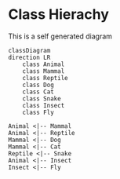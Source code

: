 # Class Hierachy
This is a self generated diagram



``` mermaid
classDiagram
direction LR
    class Animal
    class Mammal 
    class Reptile 
    class Dog 
    class Cat 
    class Snake 
    class Insect 
    class Fly 

Animal <|-- Mammal
Animal <|-- Reptile
Mammal <|-- Dog
Mammal <|-- Cat
Reptile <|-- Snake
Animal <|-- Insect
Insect <|-- Fly
```